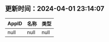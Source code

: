 ## 更新时间：2024-04-01 23:14:07
| AppID | 名称 | 类型  |
| :-------------------- | :----------------------------- | :----------- |
| null | null| null |
